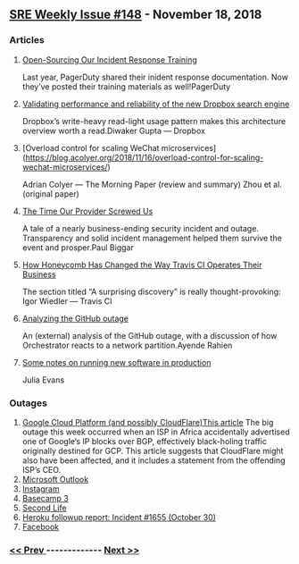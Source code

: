 ## [SRE Weekly Issue #148](https://sreweekly.com/sre-weekly-issue-148/) - November 18, 2018
### Articles

1. [Open-Sourcing Our Incident Response Training](https://www.pagerduty.com/blog/open-sourcing-incident-response-training/)

    Last year, PagerDuty shared their inident response documentation. Now they’ve posted their training materials as well!PagerDuty
1. [Validating performance and reliability of the new Dropbox search engine](https://blogs.dropbox.com/tech/2018/10/validating-performance-and-reliability-of-the-new-dropbox-search-engine/)

    Dropbox’s write-heavy read-light usage pattern makes this architecture overview worth a read.Diwaker Gupta — Dropbox
1. [Overload control for scaling WeChat microservices\](https://blog.acolyer.org/2018/11/16/overload-control-for-scaling-wechat-microservices/)

    Adrian Colyer — The Morning Paper (review and summary)
Zhou et al. (original paper)
1. [The Time Our Provider Screwed Us](https://launchdarkly.com/blog/the-time-our-provider-screwed-us/)

    A tale of a nearly business-ending security incident and outage. Transparency and solid incident management helped them survive the event and prosper.Paul Biggar
1. [How Honeycomb Has Changed the Way Travis CI Operates Their Business](https://blog.travis-ci.com/2018-10-31-travis-loves-honeycomb)

    The section titled “A surprising discovery” is really thought-provoking: Igor Wiedler — Travis CI
1. [ Analyzing the GitHub outage](https://ayende.com/blog/185057-C/analyzing-the-github-outage)

    An (external) analysis of the GitHub outage, with a discussion of how Orchestrator reacts to a network partition.Ayende Rahien 
1. [Some notes on running new software in production](https://jvns.ca/blog/2018/11/11/understand-the-software-you-use-in-production/)

    Julia Evans
### Outages

1. [Google Cloud Platform (and possibly CloudFlare)This article](https://status.cloud.google.com/incident/cloud-networking/18018)
    The big outage this week occurred when an ISP in Africa accidentally advertised one of Google’s IP blocks over BGP, effectively black-holing traffic originally destined for GCP. This article suggests that CloudFlare might also have been affected, and it includes a statement from the offending ISP’s CEO.
1. [Microsoft Outlook](https://www.windowslatest.com/2018/11/16/microsoft-outlook-is-down-november-2018/)
1. [Instagram](https://deadline.com/2018/11/instagram-has-fixed-its-temporary-outage-password-problems-1202504302/)
1. [Basecamp 3](https://hub.packtpub.com/basecamp-3-faces-a-read-only-outage-of-nearly-5-hours/)
1. [Second Life](https://community.secondlife.com/blogs/entry/2446-grey-avatars-and-clouds/)
1. [Heroku followup report: Incident #1655 (October 30)](https://status.heroku.com/incidents/1655)
1. [Facebook](https://www.usatoday.com/story/tech/talkingtech/2018/11/12/facebook-goes-down-sending-users-rushing-twitter/1978179002/)

### [ << Prev ](sreweekly-147.md) ------------- [ Next >> ](sreweekly-149.md)